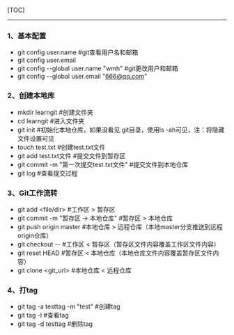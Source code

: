 [TOC]

---

### 1、基本配置
- git config user.name                    #git查看用户名和邮箱
- git config user.email
- git config --global user.name "wmh"     #git更改用户和邮箱
- git config --global user.email "666@qq.com"


### 2、创建本地库
- mkdir learngit                       #创建文件夹
- cd learngit                          #进入文件夹
- git init                             #初始化本地仓库，如果没看见.git目录，使用ls -ah可见，注：将隐藏文件设置可见
- touch test.txt                       #创建test.txt文件
- git add test.txt文件                  #提交文件到暂存区
- git commit -m "第一次提交test.txt文件"  #提交文件到本地仓库
- git log                               #查看提交过程


### 3、Git工作流转
- git add <file/dir>                      #工作区 > 暂存区
- git commit -m "暂存区 -> 本地仓库"        #暂存区 > 本地仓库
- git push origin master                  #本地仓库 > 远程仓库（本地master分支推送到远程origin仓库）
- git checkout -- <file>                  #工作区 < 暂存区（暂存区文件内容覆盖工作区文件内容）
- git reset HEAD <file>                   #暂存区 < 本地仓库（本地仓库文件内容覆盖暂存区文件内容）
- git clone <git_url>                     #本地仓库 < 远程仓库


### 4、打tag
- git tag -a testtag -m "test"            #创建tag
- git tag -l                              #查看tag
- git tag -d testtag                      #删除tag